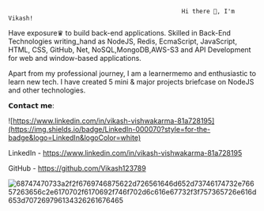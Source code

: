                                                      Hi there 👋, I'm Vikash!


Have exposure♛ to build back-end applications. Skilled in Back-End Technologies writing_hand as NodeJS, Redis, EcmaScript, JavaScript, HTML, CSS, GitHub, Net, NoSQL,MongoDB,AWS-S3 and API Development for web and window-based applications.

Apart from my professional journey, I am a learnermemo and enthusiastic to learn new tech. I have created 5 mini & major projects briefcase on NodeJS and other technologies.

 𝗖𝗼𝗻𝘁𝗮𝗰𝘁 𝗺𝗲:
 
 
![https://www.linkedin.com/in/vikash-vishwakarma-81a728195](https://img.shields.io/badge/LinkedIn-000070?style=for-the-badge&logo=LinkedIn&logoColor=white)


LinkedIn - https://www.linkedin.com/in/vikash-vishwakarma-81a728195


GitHub - https://github.com/Vikash123789





![68747470733a2f2f6769746875622d726561646d652d73746174732e76657263656c2e6170702f6170692f746f702d6c616e67732f3f757365726e616d653d707269796134326261676465](https://user-images.githubusercontent.com/99880930/176762226-1b9d8c54-d90d-4d9d-8334-98739a381040.svg)
